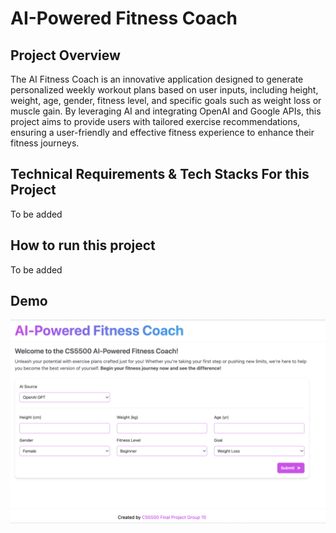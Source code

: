 # AI-Powered Fitness Coach

## Project Overview

The AI Fitness Coach is an innovative application designed to generate personalized weekly workout plans based on user inputs, including height, weight, age, gender, fitness level, and specific goals such as weight loss or muscle gain. By leveraging AI and integrating OpenAI and Google APIs, this project aims to provide users with tailored exercise recommendations, ensuring a user-friendly and effective fitness experience to enhance their fitness journeys.

## Technical Requirements & Tech Stacks For this Project

To be added

## How to run this project

To be added

## Demo

![Alt text](demo.jpg)
